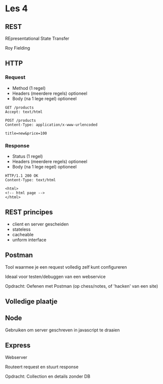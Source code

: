 # Les 4


## REST
REpresentational State Transfer

Roy Fielding

## HTTP 
### Request
* Method (1 regel)
* Headers (meerdere regels) optioneel
* Body (na 1 lege regel) optioneel

```
GET /products
Accept: text/html
```
```
POST /products
Content-Type: application/x-www-urlencoded

title=new&price=100
```

### Response
* Status (1 regel)
* Headers (meerdere regels) optioneel
* Body (na 1 lege regel) optioneel

```
HTTP/1.1 200 OK
Content-Type: text/html

<html>
<!-- html page -->
</html>
```

## REST principes
* client en server gescheiden
* stateless
* cacheable
* unform interface

## Postman
Tool waarmee je een request volledig zelf kunt configureren

Ideaal voor testen/debuggen van een webservice 

Opdracht: Oefenen met Postman (op chess/notes, of 'hacken' van een site)

## Volledige plaatje

## Node
Gebruiken om server geschreven in javascript te draaien

## Express
Webserver 

Routeert request en stuurt response

Opdracht: Collection en details zonder DB